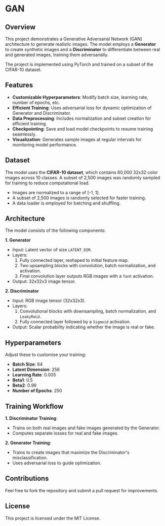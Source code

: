 # GAN

## Overview
This project demonstrates a Generative Adversarial Network (GAN) architecture to generate realistic images. The model employs a **Generator** to create synthetic images and a **Discriminator** to differentiate between real and generated images, training them adversarially.

The project is implemented using PyTorch and trained on a subset of the CIFAR-10 dataset.

## Features
- **Customizable Hyperparameters**: Modify batch size, learning rate, number of epochs, etc.
- **Efficient Training**: Uses adversarial loss for dynamic optimization of Generator and Discriminator.
- **Data Preprocessing**: Includes normalization and subset creation for efficient training.
- **Checkpointing**: Save and load model checkpoints to resume training seamlessly.
- **Visualization**: Generates sample images at regular intervals for monitoring model performance.


## Dataset
The model uses the **CIFAR-10 dataset**, which contains 60,000 32x32 color images across 10 classes. A subset of 2,500 images was randomly sampled for training to reduce computational load.

- Images are normalized to a range of [-1, 1].
- A subset of 2,500 images is randomly selected for faster training.
- A data loader is employed for batching and shuffling.

## Architecture
The model consists of the following components:

**1. Generator**
- Input: Latent vector of size `LATENT_DIM`.
- Layers:
  1. Fully connected layer, reshaped to initial feature map.
  2. Two upsampling blocks with convolution, batch normalization, and activation.
  3. Final convolution layer outputs RGB images with a `Tanh` activation.
- Output: 32x32x3 image tensor.

**2. Discriminator**
- Input: RGB image tensor (32x32x3).
- Layers:
  1. Convolutional blocks with downsampling, batch normalization, and `LeakyReLU`.
  2. Fully connected layer followed by a `Sigmoid` activation.
- Output: Scalar probability indicating whether the image is real or fake.

## Hyperparameters
Adjust these to customise your training:
- **Batch Size**: 64
- **Latent Dimension**: 256
- **Learning Rate**: 0.005
- **Beta1**: 0.5
- **Beta2**: 0.99
- **Number of Epochs**: 250

## Training Workflow
**1. Discriminator Training**:
   - Trains on both real images and fake images generated by the Generator.
   - Computes separate losses for real and fake images.

**2. Generator Training**:
   - Trains to create images that maximize the Discriminator's misclassification.
   - Uses adversarial loss to guide optimization.

## Contributions
Feel free to fork the repository and submit a pull request for improvements.

## License
This project is licensed under the MIT License.
